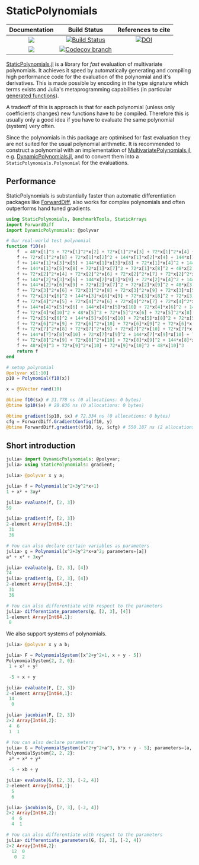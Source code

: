 # StaticPolynomials

| **Documentation** | **Build Status** | **References to cite** |
|:-----------------:|:----------------:|:----------------------:|
| [![][docs-stable-img]][docs-stable-url] | [![Build Status][build-img]][build-url] | [![DOI](https://zenodo.org/badge/123788793.svg)](https://zenodo.org/badge/latestdoi/123788793) |
| [![][docs-latest-img]][docs-latest-url] | [![Codecov branch][codecov-img]][codecov-url] |  |


[StaticPolynomials.jl](https://github.com/saschatimme/FixedPolynomials.jl) is a library for
*fast* evaluation of multivariate polynomials. It achieves it speed by automatically
generating and compiling high performance code for the evaluation of the polynomial and it's
derivatives. This is made possible by encoding in the type
signature which terms exists and Julia's metaprogramming capabilities (in particular
[generated functions](https://docs.julialang.org/en/v1/manual/metaprogramming/#Generated-functions-1)).

A tradeoff of this is approach is that for each polynomial (unless only coefficients changes)
new functions have to be compiled. Therefore this is usually only a good idea if you have
to evaluate the same polynomial (system) very often.

Since the polynomials in this package are optimised for fast evaluation they are not suited
for the usual polynomial arithmetic.
It is recommended to construct a polynomial with an implementation of
[MultivariatePolynomials.jl](https://github.com/blegat/MultivariatePolynomials.jl), e.g.
[DynamicPolynomials.jl](https://github.com/blegat/DynamicPolynomials.jl), and to
convert them into a `StaticPolynomials.Polynomial` for the evaluations.

## Performance

StaticPolynomials is substantially faster than automatic differentiation packages like [ForwardDiff](https://github.com/JuliaDiff/ForwardDiff.jl),
also works for complex polynomials and often outperforms hand tuned gradients.

```julia
using StaticPolynomials, BenchmarkTools, StaticArrays
import ForwardDiff
import DynamicPolynomials: @polyvar

# Our real-world test polynomial
function f10(x)
    f  = 48*x[1]^3 + 72*x[1]^2*x[2] + 72*x[1]^2*x[3] + 72*x[1]^2*x[4] + 72*x[1]^2*x[5] + 72*x[1]^2*x[7]
    f += 72*x[1]^2*x[8] + 72*x[1]*x[2]^2 + 144*x[1]*x[2]*x[4] + 144*x[1]*x[2]*x[7] + 72*x[1]*x[3]^2
    f += 144*x[1]*x[3]*x[5] + 144*x[1]*x[3]*x[8] + 72*x[1]*x[4]^2 + 144*x[1]*x[4]*x[7] + 72*x[1]*x[5]^2
    f += 144*x[1]*x[5]*x[8] + 72*x[1]*x[7]^2 + 72*x[1]*x[8]^2 + 48*x[2]^3 + 72*x[2]^2*x[3]
    f += 72*x[2]^2*x[4] + 72*x[2]^2*x[6] + 72*x[2]^2*x[7] + 72*x[2]^2*x[9] + 72*x[2]*x[3]^2
    f += 144*x[2]*x[3]*x[6] + 144*x[2]*x[3]*x[9] + 72*x[2]*x[4]^2 + 144*x[2]*x[4]*x[7] + 72*x[2]*x[6]^2
    f += 144*x[2]*x[6]*x[9] + 72*x[2]*x[7]^2 + 72*x[2]*x[9]^2 + 48*x[3]^3 + 72*x[3]^2*x[5]
    f += 72*x[3]^2*x[6] + 72*x[3]^2*x[8] + 72*x[3]^2*x[9] + 72*x[3]*x[5]^2 + 144*x[3]*x[5]*x[8]
    f += 72*x[3]*x[6]^2 + 144*x[3]*x[6]*x[9] + 72*x[3]*x[8]^2 + 72*x[3]*x[9]^2 + 48*x[4]^3
    f += 72*x[4]^2*x[5] + 72*x[4]^2*x[6] + 72*x[4]^2*x[7] + 72*x[4]^2*x[10] + 72*x[4]*x[5]^2
    f += 144*x[4]*x[5]*x[6] + 144*x[4]*x[5]*x[10] + 72*x[4]*x[6]^2 + 144*x[4]*x[6]*x[10] + 72*x[4]*x[7]^2
    f += 72*x[4]*x[10]^2 + 48*x[5]^3 + 72*x[5]^2*x[6] + 72*x[5]^2*x[8] + 72*x[5]^2*x[10]
    f += 72*x[5]*x[6]^2 + 144*x[5]*x[6]*x[10] + 72*x[5]*x[8]^2 + 72*x[5]*x[10]^2 + 48*x[6]^3
    f += 72*x[6]^2*x[9] + 72*x[6]^2*x[10] + 72*x[6]*x[9]^2 + 72*x[6]*x[10]^2 + 48*x[7]^3
    f += 72*x[7]^2*x[8] + 72*x[7]^2*x[9] + 72*x[7]^2*x[10] + 72*x[7]*x[8]^2 + 144*x[7]*x[8]*x[9]
    f += 144*x[7]*x[8]*x[10] + 72*x[7]*x[9]^2 + 144*x[7]*x[9]*x[10] + 72*x[7]*x[10]^2 + 48*x[8]^3
    f += 72*x[8]^2*x[9] + 72*x[8]^2*x[10] + 72*x[8]*x[9]^2 + 144*x[8]*x[9]*x[10] + 72*x[8]*x[10]^2
    f += 48*x[9]^3 + 72*x[9]^2*x[10] + 72*x[9]*x[10]^2 + 48*x[10]^3
    return f
end

# setup polynomial
@polyvar x[1:10]
p10 = Polynomial(f10(x))

x = @SVector rand(10)

@btime f10($x) # 31.778 ns (0 allocations: 0 bytes)
@btime $p10($x) # 28.836 ns (0 allocations: 0 bytes)

@btime gradient($p10, $x) # 72.334 ns (0 allocations: 0 bytes)
cfg = ForwardDiff.GradientConfig(f10, y)
@btime ForwardDiff.gradient($f10, $y, $cfg) # 550.187 ns (2 allocations: 192 bytes)
```

## Short introduction

```julia
julia> import DynamicPolynomials: @polyvar;
julia> using StaticPolynomials: gradient;

julia> @polyvar x y a;

julia> f = Polynomial(x^2+3y^2*x+1)
1 + x² + 3xy²

julia> evaluate(f, [2, 3])
59

julia> gradient(f, [2, 3])
2-element Array{Int64,1}:
 31
 36

# You can also declare certain variables as parameters
julia> g = Polynomial(x^2+3y^2*x+a^2; parameters=[a])
a² + x² + 3xy²

julia> evaluate(g, [2, 3], [4])
74
julia> gradient(g, [2, 3], [4])
2-element Array{Int64,1}:
 31
 36

# You can also differentiate with respect to the parameters
julia> differentiate_parameters(g, [2, 3], [4])
1-element Array{Int64,1}:
 8
```

We also support systems of polynomials.

```julia
julia> @polyvar x y a b;

julia> F = PolynomialSystem([x^2+y^2+1, x + y - 5])
PolynomialSystem{2, 2, 0}:
 1 + x² + y²

 -5 + x + y

julia> evaluate(F, [2, 3])
2-element Array{Int64,1}:
 14
  0

julia> jacobian(F, [2, 3])
2×2 Array{Int64,2}:
 4  6
 1  1

# You can also declare parameters
julia> G = PolynomialSystem([x^2+y^2+a^3, b*x + y - 5]; parameters=[a, b])
PolynomialSystem{2, 2, 2}:
 a³ + x² + y²

 -5 + xb + y

julia> evaluate(G, [2, 3], [-2, 4])
2-element Array{Int64,1}:
  5
  6

julia> jacobian(G, [2, 3], [-2, 4])
2×2 Array{Int64,2}:
  4  6
  4  1

# You can also differentiate with respect to the parameters
julia> differentiate_parameters(G, [2, 3], [-2, 4])
2×2 Array{Int64,2}:
  12  0
   0  2
```

[docs-stable-img]: https://img.shields.io/badge/docs-stable-blue.svg
[docs-latest-img]: https://img.shields.io/badge/docs-latest-blue.svg
[docs-stable-url]: https://juliaalgebra.github.io/StaticPolynomials.jl/stable
[docs-latest-url]: https://juliaalgebra.github.io/StaticPolynomials.jl/latest

[build-img]: https://travis-ci.org/JuliaAlgebra/StaticPolynomials.jl.svg?branch=master
[build-url]: https://travis-ci.org/JuliaAlgebra/StaticPolynomials.jl
[codecov-img]: https://codecov.io/gh/juliaalgebra/StaticPolynomials.jl/branch/master/graph/badge.svg
[codecov-url]: https://codecov.io/gh/juliaalgebra/StaticPolynomials.jl
